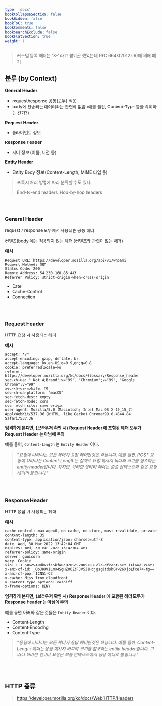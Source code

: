 ```yaml
---
type: 'docs'
bookCollapseSection: false
bookHidden: false
bookToC: true
bookComments: false
bookSearchExclude: false
bookFlatSection: true
weight: 1
---
```


> 커스텀 등록 헤더는 'X-' 라고 붙이곤 했었는데 RFC 6648(2012.06)에 의해 폐기


## 분류 (by Context)

**General Header**
- request/response 공통(모두) 적용
- body에 전송되는 데이터와는 관련이 없음 (예를 들면, Content-Type 등을 의미하는 건가?)

**Request Header**
- 클라이언트 정보

**Response Header**
- 서버 정보 (이름, 버전 등)

**Entity Header**
- Entity Body 정보 (Content-Length, MIME 타입 등)


> 프록시 처리 방법에 따라 분류할 수도 있다. 
> 
> End-to-end headers, Hop-by-hop headers

<br><br>

### General Header

request / response 모두에서 사용되는 공통 헤더

컨텐츠(body)에는 적용되지 않는 헤더 (컨텐츠와 관련이 없는 헤더)

**예시**

```http
Request URL: https://developer.mozilla.org/api/v1/whoami
Request Method: GET
Status Code: 200 
Remote Address: 54.230.168.85:443
Referrer Policy: strict-origin-when-cross-origin
```

- Date
- Cache-Control
- Connection

<br><br>

### Request Header

HTTP 요청 시 사용되는 헤더

**예시**
```http
accept: */*
accept-encoding: gzip, deflate, br
accept-language: ko,en-US;q=0.9,en;q=0.8
cookie: preferredlocale=ko
referer: https://developer.mozilla.org/ko/docs/Glossary/Response_header
sec-ch-ua: " Not A;Brand";v="99", "Chromium";v="99", "Google Chrome";v="99"
sec-ch-ua-mobile: ?0
sec-ch-ua-platform: "macOS"
sec-fetch-dest: empty
sec-fetch-mode: cors
sec-fetch-site: same-origin
user-agent: Mozilla/5.0 (Macintosh; Intel Mac OS X 10_15_7) AppleWebKit/537.36 (KHTML, like Gecko) Chrome/99.0.4844.84 Safari/537.36
```

**엄격하게 본다면, (브라우저 확인 시) Request Header 에 포함된 헤더 모두가 Request Header 는 아님에 주의**

예를 들어, `Content-Length` 는 `Entity Header` 이다.

> *"요청에 나타나는 모든 헤더가 요청 헤더인것은 아닙니다. 예를 들면, POST 요청에 나타나는 Content-Length는 실제로 요청 메시지 바디의 크기를 참조하는 entity header입니다. 하지만, 이러한 엔티티 헤더는 종종 컨텍스트와 같은 요청 헤더라 불립니다."*

<br><br>

### Response Header

HTTP 응답 시 사용되는 헤더

**예시**

```http
cache-control: max-age=0, no-cache, no-store, must-revalidate, private
content-length: 35
content-type: application/json; charset=utf-8
date: Wed, 30 Mar 2022 13:42:04 GMT
expires: Wed, 30 Mar 2022 13:42:04 GMT
referrer-policy: same-origin
server: gunicorn
vary: Cookie
via: 1.1 5062540db61fe5bfa0e8709e57809128.cloudfront.net (CloudFront)
x-amz-cf-id: _OoJKUVILmX4SgHZ06Z3FJV5J8HcjgsgJtdsh0Yw26XjoLfxe74-Ng==
x-amz-cf-pop: ICN51-C2
x-cache: Miss from cloudfront
x-content-type-options: nosniff
x-frame-options: DENY
```

**엄격하게 본다면, (브라우저 확인 시) Response Header 에 포함된 헤더 모두가 Response Header 는 아님에 주의**

예를 들면 아래와 같은 것들은 `Entity Header` 이다.

- Content-Length
- Content-Encoding
- Content-Type

> *"응답에 나타나는 모든 헤더가 응답 헤더인것은 아닙니다. 예를 들어, Content-Length 헤더는 응답 메시지 바디의 크기를 참조하는 entity header입니다. 그러나 이러한 엔티티 요청은 보통 컨텍스트에서 응답 헤더로 불립니다."*

<br><br>

## HTTP 종류

> https://developer.mozilla.org/ko/docs/Web/HTTP/Headers
